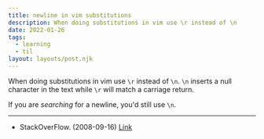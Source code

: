 ```yaml
---
title: newline in vim substitutions
description: When doing substitutions in vim use \r instead of \n
date: 2022-01-26
tags:
  - learning
  - til
layout: layouts/post.njk
---
```


When doing substitutions in vim use `\r` instead of `\n`. `\n` inserts a null character in the text while `\r` will match a carriage return.

If you are _searching_ for a newline, you'd still use `\n`.

---

- StackOverFlow. (2008-09-16) [Link](https://stackoverflow.com/questions/71323/how-to-replace-a-character-by-a-newline-in-vim)
